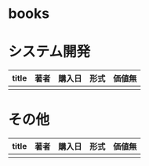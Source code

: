 # books

# システム開発
|title|著者|購入日|形式|価値無|
|-----|-----|-----|-----|-----|
|   |   |   |    |   |

# その他
|title|著者|購入日|形式|価値無|
|-----|-----|-----|-----|-----|
|   |   |   |    |   |
